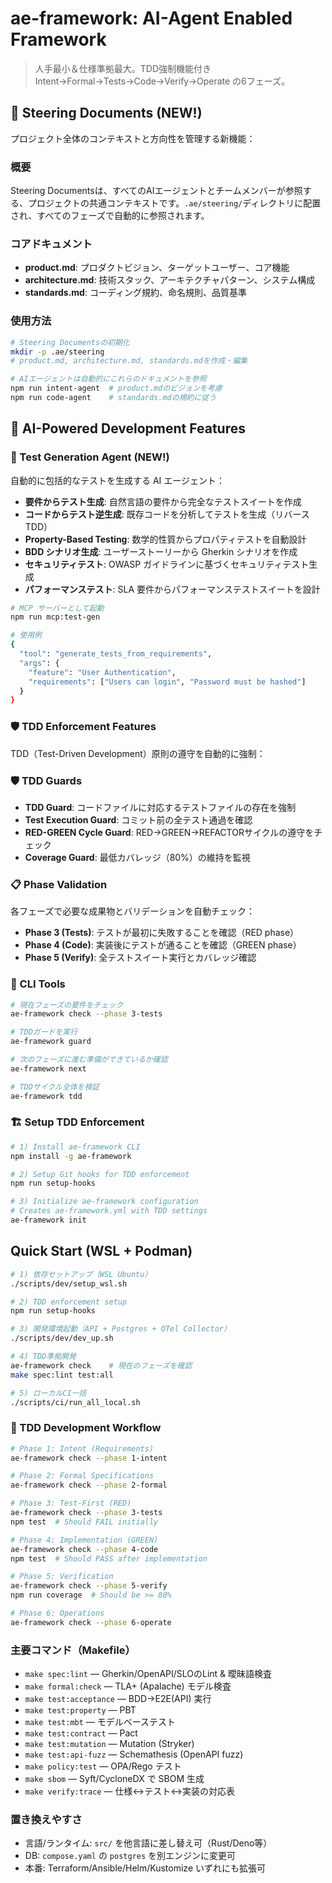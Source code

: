 # ae-framework: AI-Agent Enabled Framework

> 人手最小＆仕様準拠最大。TDD強制機能付きIntent→Formal→Tests→Code→Verify→Operate の6フェーズ。

## 🎯 Steering Documents (NEW!)
プロジェクト全体のコンテキストと方向性を管理する新機能：

### 概要
Steering Documentsは、すべてのAIエージェントとチームメンバーが参照する、プロジェクトの共通コンテキストです。`.ae/steering/`ディレクトリに配置され、すべてのフェーズで自動的に参照されます。

### コアドキュメント
- **product.md**: プロダクトビジョン、ターゲットユーザー、コア機能
- **architecture.md**: 技術スタック、アーキテクチャパターン、システム構成
- **standards.md**: コーディング規約、命名規則、品質基準

### 使用方法
```bash
# Steering Documentsの初期化
mkdir -p .ae/steering
# product.md, architecture.md, standards.mdを作成・編集

# AIエージェントは自動的にこれらのドキュメントを参照
npm run intent-agent  # product.mdのビジョンを考慮
npm run code-agent    # standards.mdの規約に従う
```

## 🚀 AI-Powered Development Features

### 🤖 Test Generation Agent (NEW!)
自動的に包括的なテストを生成する AI エージェント：

- **要件からテスト生成**: 自然言語の要件から完全なテストスイートを作成
- **コードからテスト逆生成**: 既存コードを分析してテストを生成（リバースTDD）
- **Property-Based Testing**: 数学的性質からプロパティテストを自動設計
- **BDD シナリオ生成**: ユーザーストーリーから Gherkin シナリオを作成
- **セキュリティテスト**: OWASP ガイドラインに基づくセキュリティテスト生成
- **パフォーマンステスト**: SLA 要件からパフォーマンステストスイートを設計

```bash
# MCP サーバーとして起動
npm run mcp:test-gen

# 使用例
{
  "tool": "generate_tests_from_requirements",
  "args": {
    "feature": "User Authentication",
    "requirements": ["Users can login", "Password must be hashed"]
  }
}
```

### 🛡️ TDD Enforcement Features
TDD（Test-Driven Development）原則の遵守を自動的に強制：

### 🛡️ TDD Guards
- **TDD Guard**: コードファイルに対応するテストファイルの存在を強制
- **Test Execution Guard**: コミット前の全テスト通過を確認
- **RED-GREEN Cycle Guard**: RED→GREEN→REFACTORサイクルの遵守をチェック
- **Coverage Guard**: 最低カバレッジ（80%）の維持を監視

### 📋 Phase Validation
各フェーズで必要な成果物とバリデーションを自動チェック：
- **Phase 3 (Tests)**: テストが最初に失敗することを確認（RED phase）
- **Phase 4 (Code)**: 実装後にテストが通ることを確認（GREEN phase）
- **Phase 5 (Verify)**: 全テストスイート実行とカバレッジ確認

### 🔧 CLI Tools
```bash
# 現在フェーズの要件をチェック
ae-framework check --phase 3-tests

# TDDガードを実行
ae-framework guard

# 次のフェーズに進む準備ができているか確認
ae-framework next

# TDDサイクル全体を検証
ae-framework tdd
```

### 🏗️ Setup TDD Enforcement

```bash
# 1) Install ae-framework CLI
npm install -g ae-framework

# 2) Setup Git hooks for TDD enforcement
npm run setup-hooks

# 3) Initialize ae-framework configuration
# Creates ae-framework.yml with TDD settings
ae-framework init
```

## Quick Start (WSL + Podman)

```bash
# 1) 依存セットアップ（WSL Ubuntu）
./scripts/dev/setup_wsl.sh

# 2) TDD enforcement setup
npm run setup-hooks

# 3) 開発環境起動（API + Postgres + OTel Collector）
./scripts/dev/dev_up.sh

# 4) TDD準拠開発
ae-framework check    # 現在のフェーズを確認
make spec:lint test:all

# 5) ローカルCI一括
./scripts/ci/run_all_local.sh
```

### 📝 TDD Development Workflow

```bash
# Phase 1: Intent (Requirements)
ae-framework check --phase 1-intent

# Phase 2: Formal Specifications  
ae-framework check --phase 2-formal

# Phase 3: Test-First (RED)
ae-framework check --phase 3-tests
npm test  # Should FAIL initially

# Phase 4: Implementation (GREEN)
ae-framework check --phase 4-code  
npm test  # Should PASS after implementation

# Phase 5: Verification
ae-framework check --phase 5-verify
npm run coverage  # Should be >= 80%

# Phase 6: Operations
ae-framework check --phase 6-operate
```

### 主要コマンド（Makefile）

- `make spec:lint` — Gherkin/OpenAPI/SLOのLint & 曖昧語検査
- `make formal:check` — TLA+ (Apalache) モデル検査
- `make test:acceptance` — BDD→E2E(API) 実行
- `make test:property` — PBT
- `make test:mbt` — モデルベーステスト
- `make test:contract` — Pact
- `make test:mutation` — Mutation (Stryker)
- `make test:api-fuzz` — Schemathesis (OpenAPI fuzz)
- `make policy:test` — OPA/Rego テスト
- `make sbom` — Syft/CycloneDX で SBOM 生成
- `make verify:trace` — 仕様↔テスト↔実装の対応表

### 置き換えやすさ

- 言語/ランタイム: `src/` を他言語に差し替え可（Rust/Deno等）
- DB: `compose.yaml` の `postgres` を別エンジンに変更可
- 本番: Terraform/Ansible/Helm/Kustomize いずれにも拡張可
